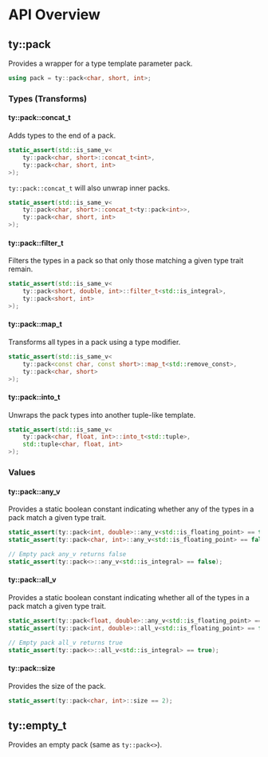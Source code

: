 # API Overview

## ty::pack

Provides a wrapper for a type template parameter pack.

```cpp
using pack = ty::pack<char, short, int>;
```

### Types (Transforms)

#### ty::pack::concat_t

Adds types to the end of a pack.

```cpp
static_assert(std::is_same_v<
    ty::pack<char, short>::concat_t<int>,
    ty::pack<char, short, int>
>);
```

``ty::pack::concat_t`` will also unwrap inner packs.

```cpp
static_assert(std::is_same_v<
    ty::pack<char, short>::concat_t<ty::pack<int>>,
    ty::pack<char, short, int>
>);
```

#### ty::pack::filter_t

Filters the types in a pack so that only those matching a given type trait
remain.

```cpp
static_assert(std::is_same_v<
    ty::pack<short, double, int>::filter_t<std::is_integral>,
    ty::pack<short, int>
>);
```

#### ty::pack::map_t

Transforms all types in a pack using a type modifier.

```cpp
static_assert(std::is_same_v<
    ty::pack<const char, const short>::map_t<std::remove_const>,
    ty::pack<char, short>
>);
```

#### ty::pack::into_t

Unwraps the pack types into another tuple-like template.

```cpp
static_assert(std::is_same_v<
    ty::pack<char, float, int>::into_t<std::tuple>,
    std::tuple<char, float, int>
>);
```

### Values

#### ty::pack::any_v

Provides a static boolean constant indicating whether any of the types in a pack
match a given type trait.

```cpp
static_assert(ty::pack<int, double>::any_v<std::is_floating_point> == true);
static_assert(ty::pack<char, int>::any_v<std::is_floating_point> == false);

// Empty pack any_v returns false
static_assert(ty::pack<>::any_v<std::is_integral> == false);
```

#### ty::pack::all_v

Provides a static boolean constant indicating whether all of the types in a pack
match a given type trait.

```cpp
static_assert(ty::pack<float, double>::any_v<std::is_floating_point> == true);
static_assert(ty::pack<int, double>::all_v<std::is_floating_point> == false);

// Empty pack all_v returns true
static_assert(ty::pack<>::all_v<std::is_integral> == true);
```

#### ty::pack::size

Provides the size of the pack.

```cpp
static_assert(ty::pack<char, int>::size == 2);
```

## ty::empty_t

Provides an empty pack (same as ``ty::pack<>``).
